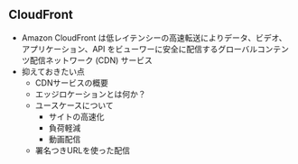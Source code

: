 ## CloudFront
* Amazon CloudFront は低レイテンシーの高速転送によりデータ、ビデオ、アプリケーション、API をビューワーに安全に配信するグローバルコンテンツ配信ネットワーク (CDN) サービス
* 抑えておきたい点
  * CDNサービスの概要
  * エッジロケーションとは何か？
  * ユースケースについて
    * サイトの高速化
    * 負荷軽減
    * 動画配信
  * 署名つきURLを使った配信